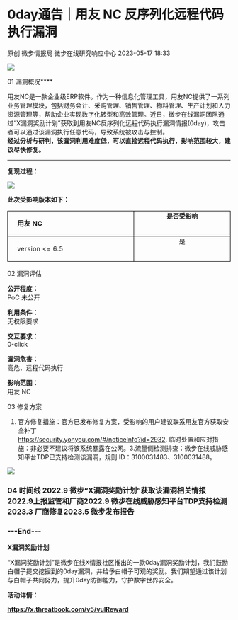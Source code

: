 #  0day通告｜用友 NC 反序列化远程代码执行漏洞   
原创 微步情报局  微步在线研究响应中心   2023-05-17 18:33  
  
![](https://mmbiz.qpic.cn/mmbiz_png/fFyp1gWjicMKKIwzXUMSTRxJbmEAibibMabggxYnpFRmPXP4YIicg335GmW5s2lb5jibiaEImQXzbHnA7icXL3Z8Skpwg/640?wx_fmt=png&wxfrom=5&wx_lazy=1&wx_co=1 "")  
  
01 漏洞概况****  
  
  
  
用友NC是一款企业级ERP软件。作为一种信息化管理工具，用友NC提供了一系列业务管理模块，包括财务会计、采购管理、销售管理、物料管理、生产计划和人力资源管理等，帮助企业实现数字化转型和高效管理。近日，微步在线漏洞团队通过“X漏洞奖励计划”获取到用友NC反序列化远程代码执行漏洞情报(0day)，攻击者可以通过该漏洞执行任意代码，导致系统被攻击与控制。  
**经过分析与研判，该漏洞利用难度低，可以直接远程代码执行，影响范围较大，建议尽快修复。**  
  
****  
  
  
**复现过程：**  
  
![](https://mmbiz.qpic.cn/mmbiz_png/fFyp1gWjicMLtD0DdwkFjuLWBH5c1lYlI5coobzhDH2e8L7vYxdBfwHIIraBoAkWACDP3cicVQJtibSMUA9BjFNZA/640?wx_fmt=png "")  
  
**此次受影响版本如下：**  
<table><tbody><tr style="height:18.3000pt;"><td style="padding: 0pt 5.4pt;border-color: rgb(0, 0, 0);border-style: solid;border-width: 1pt;word-break: break-all;" width="284" valign="top"><p style="text-indent:10.5000pt;line-height:150%;"><strong style="font-family: mp-quote, -apple-system-font, BlinkMacSystemFont, &#34;Helvetica Neue&#34;, &#34;PingFang SC&#34;, &#34;Hiragino Sans GB&#34;, &#34;Microsoft YaHei UI&#34;, &#34;Microsoft YaHei&#34;, Arial, sans-serif;"><span style="font-size: 15px;text-decoration-style: solid;text-decoration-color: rgb(51, 51, 51);">用友 NC</span></strong><strong style="font-size: 15px;text-indent: 10.5pt;font-family: mp-quote, -apple-system-font, BlinkMacSystemFont, &#34;Helvetica Neue&#34;, &#34;PingFang SC&#34;, &#34;Hiragino Sans GB&#34;, &#34;Microsoft YaHei UI&#34;, &#34;Microsoft YaHei&#34;, Arial, sans-serif;"><span style="font-family: 黑体;"></span></strong></p></td><td style="padding: 0pt 5.4pt;border-color: rgb(0, 0, 0) rgb(0, 0, 0) rgb(0, 0, 0) currentcolor;border-style: solid solid solid none;border-width: 1pt 1pt 1pt medium;word-break: break-all;" width="193" valign="top"><section style="text-align: center;line-height: 150%;text-indent: 0em;"><strong style="mso-bidi-font-weight:normal;"><span style="font-family:黑体;mso-bidi-font-family:&#39;Times New Roman&#39;;mso-ansi-font-weight:bold;font-size:10.5000pt;mso-font-kerning:1.0000pt;"><span style="font-family:黑体;">是否受影响</span></span></strong><strong style="mso-bidi-font-weight:normal;"><span style="font-family:黑体;mso-bidi-font-family:&#39;Times New Roman&#39;;mso-ansi-font-weight:bold;font-size:10.5000pt;mso-font-kerning:1.0000pt;"></span></strong></section></td></tr><tr style="height:18.6000pt;"><td style="padding: 0pt 5.4pt;border-color: currentcolor rgb(0, 0, 0) rgb(0, 0, 0);border-style: none solid solid;border-width: medium 1pt 1pt;word-break: break-all;" width="284" valign="top"><p style="text-indent:10.5000pt;text-align:left;line-height:150%;"><span style="font-size: 14px;text-indent: 2em;font-family: mp-quote, -apple-system-font, BlinkMacSystemFont, &#34;Helvetica Neue&#34;, &#34;PingFang SC&#34;, &#34;Hiragino Sans GB&#34;, &#34;Microsoft YaHei UI&#34;, &#34;Microsoft YaHei&#34;, Arial, sans-serif;"><span style="font-size: 14px;letter-spacing: 0.578px;text-decoration: rgba(0, 0, 0, 0.9);">version &lt;= 6.5</span></span><span style="font-family: 黑体;font-size: 10.5pt;text-indent: 10.5pt;"></span></p></td><td style="padding: 0pt 5.4pt;border-color: currentcolor rgb(0, 0, 0) rgb(0, 0, 0) currentcolor;border-style: none solid solid none;border-width: medium 1pt 1pt medium;word-break: break-all;" width="213.33333333333337" valign="top"><section style="text-align: center;line-height: 150%;text-indent: 0em;"><span style="font-family:黑体;mso-bidi-font-family:&#39;Times New Roman&#39;;font-size:10.5000pt;mso-font-kerning:1.0000pt;"><span style="font-family:黑体;">是</span></span></section></td></tr></tbody></table>  
  
02 漏洞评估  
  
  
  
**公开程度：**  
PoC 未公开  
  
**利用条件：**  
无权限要求  
  
**交互要求：**  
0-click  
  
**漏洞危害：**  
高危、远程代码执行  
  
**影响范围：**  
用友 NC  
  
03 修复方案   
  
  
  
1.	官方修复措施：官方已发布修复方案，受影响的用户建议联系用友官方获取安全补丁  
https://security.yonyou.com/#/noticeInfo?id=2932.	临时处置和应对措施：非必要不建议将该系统暴露在公网。3.流量侧检测排查：微步在线威胁感知平台TDP已支持检测该漏洞，规则 ID：3100031483、3100031488。  
  
![](https://mmbiz.qpic.cn/mmbiz_png/fFyp1gWjicMLtD0DdwkFjuLWBH5c1lYlIsUxMtnp1LZKZAp6YoibusC2pQjoPEgAuOnXoLhbBDiaFY6AwbBhU5QfA/640?wx_fmt=png "")  
  
### 04 时间线 2022.9 微步“X漏洞奖励计划”获取该漏洞相关情报2022.9上报监管和厂商2022.9 微步在线威胁感知平台TDP支持检测2023.3 厂商修复2023.5 微步发布报告  
### ---End---  
  
**X漏洞奖励计划**  
  
  
“X漏洞奖励计划”是微步在线X情报社区推出的一款0day漏洞奖励计划，我们鼓励白帽子提交挖掘到的0day漏洞，并给予白帽子可观的奖励。我们期望通过该计划与白帽子共同努力，提升0day防御能力，守护数字世界安全。  
  
  
**活动详情：**  
  
**https://x.threatbook.com/v5/vulReward**  
  
